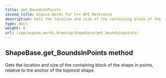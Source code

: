 ```yaml
---
title: get_BoundsInPoints
second_title: Aspose.Words for C++ API Reference
description: Gets the location and size of the containing block of the shape in points, relative to the anchor of the topmost shape. 
type: docs
weight: 0
url: /cpp/aspose.words.drawing/shapebase/get_boundsinpoints/
---
```

## ShapeBase.get_BoundsInPoints method


Gets the location and size of the containing block of the shape in points, relative to the anchor of the topmost shape.

